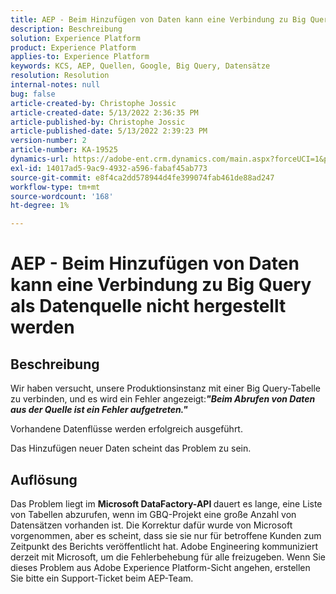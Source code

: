 ```yaml
---
title: AEP - Beim Hinzufügen von Daten kann eine Verbindung zu Big Query als Datenquelle nicht hergestellt werden
description: Beschreibung
solution: Experience Platform
product: Experience Platform
applies-to: Experience Platform
keywords: KCS, AEP, Quellen, Google, Big Query, Datensätze
resolution: Resolution
internal-notes: null
bug: false
article-created-by: Christophe Jossic
article-created-date: 5/13/2022 2:36:35 PM
article-published-by: Christophe Jossic
article-published-date: 5/13/2022 2:39:23 PM
version-number: 2
article-number: KA-19525
dynamics-url: https://adobe-ent.crm.dynamics.com/main.aspx?forceUCI=1&pagetype=entityrecord&etn=knowledgearticle&id=1a607b16-cad2-ec11-a7b5-00224809c27a
exl-id: 14017ad5-9ac9-4932-a596-fabaf45ab773
source-git-commit: e8f4ca2dd578944d4fe399074fab461de88ad247
workflow-type: tm+mt
source-wordcount: '168'
ht-degree: 1%

---
```


# AEP - Beim Hinzufügen von Daten kann eine Verbindung zu Big Query als Datenquelle nicht hergestellt werden

## Beschreibung


Wir haben versucht, unsere Produktionsinstanz mit einer Big Query-Tabelle zu verbinden, und es wird ein Fehler angezeigt:<b>*&quot;Beim Abrufen von Daten aus der Quelle ist ein Fehler aufgetreten.&quot;</b>*

Vorhandene Datenflüsse werden erfolgreich ausgeführt.

Das Hinzufügen neuer Daten scheint das Problem zu sein.


## Auflösung


Das Problem liegt im <b>Microsoft DataFactory-API </b>dauert es lange, eine Liste von Tabellen abzurufen, wenn im GBQ-Projekt eine große Anzahl von Datensätzen vorhanden ist. Die Korrektur dafür wurde von Microsoft vorgenommen, aber es scheint, dass sie sie nur für betroffene Kunden zum Zeitpunkt des Berichts veröffentlicht hat. Adobe Engineering kommuniziert derzeit mit Microsoft, um die Fehlerbehebung für alle freizugeben. Wenn Sie dieses Problem aus Adobe Experience Platform-Sicht angehen, erstellen Sie bitte ein Support-Ticket beim AEP-Team.
